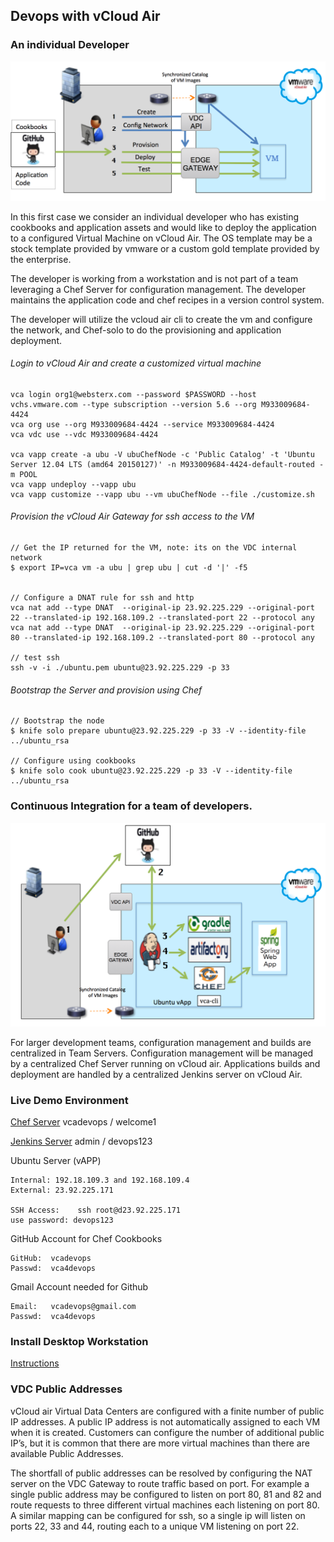 
## Devops with vCloud Air

###  An individual Developer

![WebSnapshot](https://github.com/rdbwebster/vcadevops/blob/master/images/devop1.png)


In this first case we consider an individual developer who has existing cookbooks and application assets and would like to deploy the application to a configured Virtual Machine on vCloud Air.  The OS template may be a stock template provided by vmware or a custom gold template provided by the enterprise.

The developer is working from a workstation and is not part of a team leveraging a Chef Server for configuration management.
The developer maintains the application code and chef recipes in a version control system.

The developer will utilize the vcloud air cli to create the vm and configure the network,  and Chef-solo to do the provisioning and application deployment.


###### Login to vCloud Air and create a customized virtual machine

```
vca login org1@websterx.com --password $PASSWORD --host vchs.vmware.com --type subscription --version 5.6 --org M933009684-4424
vca org use --org M933009684-4424 --service M933009684-4424
vca vdc use --vdc M933009684-4424

vca vapp create -a ubu -V ubuChefNode -c 'Public Catalog' -t 'Ubuntu Server 12.04 LTS (amd64 20150127)' -n M933009684-4424-default-routed -m POOL
vca vapp undeploy --vapp ubu
vca vapp customize --vapp ubu --vm ubuChefNode --file ./customize.sh

```

###### Provision the vCloud Air Gateway for ssh access to the VM 

```
// Get the IP returned for the VM, note: its on the VDC internal network
$ export IP=vca vm -a ubu | grep ubu | cut -d '|' -f5


// Configure a DNAT rule for ssh and http
vca nat add --type DNAT  --original-ip 23.92.225.229 --original-port 22 --translated-ip 192.168.109.2 --translated-port 22 --protocol any
vca nat add --type DNAT  --original-ip 23.92.225.229 --original-port 80 --translated-ip 192.168.109.2 --translated-port 80 --protocol any

// test ssh
ssh -v -i ./ubuntu.pem ubuntu@23.92.225.229 -p 33

```

###### Bootstrap the Server and provision using Chef 

```
// Bootstrap the node
$ knife solo prepare ubuntu@23.92.225.229 -p 33 -V --identity-file ../ubuntu_rsa 

// Configure using cookbooks
$ knife solo cook ubuntu@23.92.225.229 -p 33 -V --identity-file ../ubuntu_rsa 
```






###  Continuous Integration for a team of developers.


![WebSnapshot](https://github.com/rdbwebster/vcadevops/blob/master/images/devop2.png)

For larger development teams, configuration management and builds are centralized in Team Servers.
Configuration management will be managed by a centralized Chef Server running on vCloud air.
Applications builds and deployment are handled by a centralized Jenkins server on vCloud Air.


### Live Demo Environment

[Chef Server](https://devops.vcloudair.io/login)      vcadevops / welcome1




[Jenkins Server](http://devops.vcloudair.io:8100)     admin /  devops123


Ubuntu Server (vAPP)   

    Internal: 192.18.109.3 and 192.168.109.4
    External: 23.92.225.171

    SSH Access:    ssh root@d23.92.225.171
    use password: devops123


GitHub Account for Chef Cookbooks

    GitHub:  vcadevops
    Passwd:  vca4devops

Gmail Account needed for Github

    Email:   vcadevops@gmail.com
    Passwd:  vca4devops




### Install Desktop Workstation

[Instructions](https://github.com/rdbwebster/vcadevops/blob/master/Install.md)




### VDC Public Addresses

vCloud air Virtual Data Centers are configured with a finite number of public IP addresses.  A public IP address is not automatically assigned to each VM when it is created.  Customers can configure the number of additional public IP’s, but it is common that there are more virtual machines than there are available Public Addresses.

The shortfall of public addresses can be resolved by configuring the NAT server on the VDC Gateway to route traffic based on port.  For example a single public address may be configured to listen on port 80, 81 and 82 and route requests to three different virtual machines each listening on port 80.  A similar mapping can be configured for ssh, so a single ip will listen on ports 22, 33 and 44, routing each to a unique VM listening on port 22.


